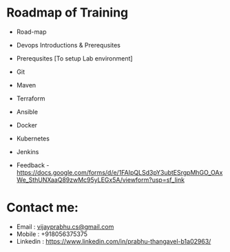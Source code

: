 # Roadmap of Training

* Road-map

* Devops Introductions & Prerequsites
* Prerequsites [To setup Lab environment] 
* Git  
* Maven 
* Terraform 
* Ansible
* Docker
* Kubernetes
* Jenkins
    
* Feedback - https://docs.google.com/forms/d/e/1FAIpQLSd3pY3ubtESrgpMhGO_OAxWe_SthUNXaaQ89zwMc95yLEGx5A/viewform?usp=sf_link

# Contact me:
* Email     : vijayprabhu.cs@gmail.com
* Mobile    : +918056375375
* Linkedin  : https://www.linkedin.com/in/prabhu-thangavel-b1a02963/

